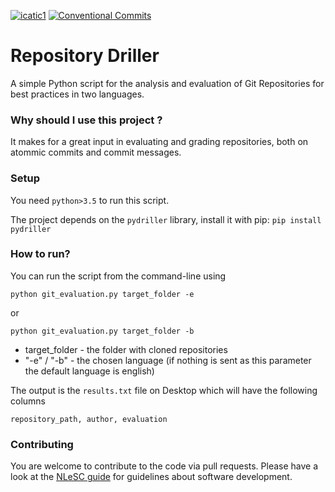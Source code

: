 [![icatic1](https://img.shields.io/badge/Version-v.1.0.0-brightgreen)]()
[![Conventional Commits](https://img.shields.io/badge/Conventional%20Commits-1.0.0-%23FE5196?logo=conventionalcommits&logoColor=white)](https://conventionalcommits.org)
# Repository Driller

A simple Python script for the analysis and evaluation of Git Repositories for best practices in two languages.


### Why should I use this project ?

It makes for a great input in evaluating and grading repositories, both on atommic commits and commit messages.


### Setup

You need `python>3.5` to run this script.

The project depends on the `pydriller` library, install it with pip:
`pip install pydriller`


### How to run?

You can run the script from the command-line using
```
python git_evaluation.py target_folder -e
```
or
```
python git_evaluation.py target_folder -b
```
- target_folder - the folder with cloned repositories
- "-e" / "-b"  - the chosen language (if nothing is sent as this parameter the default language is english)

The output is the `results.txt` file on Desktop which will have the following columns
```
repository_path, author, evaluation
```


### Contributing

You are welcome to contribute to the code via pull requests.  Please have a
look at the [NLeSC
guide](https://nlesc.gitbooks.io/guide/content/software/software_overview.html)
for guidelines about software development.

